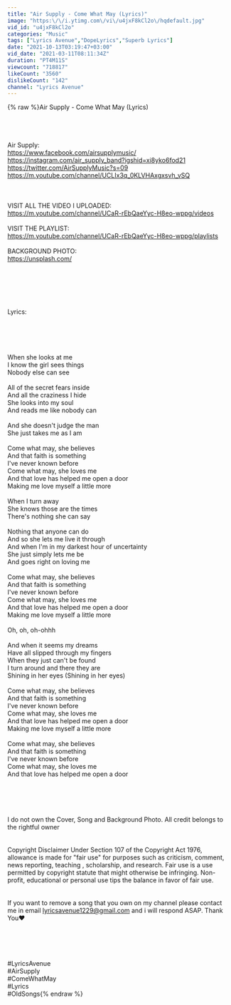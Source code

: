 ```yaml
---
title: "Air Supply - Come What May (Lyrics)"
image: "https:\/\/i.ytimg.com\/vi\/u4jxF8kCl2o\/hqdefault.jpg"
vid_id: "u4jxF8kCl2o"
categories: "Music"
tags: ["Lyrics Avenue","DopeLyrics","Superb Lyrics"]
date: "2021-10-13T03:19:47+03:00"
vid_date: "2021-03-11T08:11:34Z"
duration: "PT4M11S"
viewcount: "718817"
likeCount: "3560"
dislikeCount: "142"
channel: "Lyrics Avenue"
---
```

{% raw %}Air Supply - Come What May (Lyrics)<br /><br /><br /><br /><br />Air Supply:<br /><a rel="nofollow" target="blank" href="https://www.facebook.com/airsupplymusic/">https://www.facebook.com/airsupplymusic/</a><br /><a rel="nofollow" target="blank" href="https://instagram.com/air_supply_band?igshid=xi8yko6fod21">https://instagram.com/air_supply_band?igshid=xi8yko6fod21</a><br /><a rel="nofollow" target="blank" href="https://twitter.com/AirSupplyMusic?s=09">https://twitter.com/AirSupplyMusic?s=09</a><br /><a rel="nofollow" target="blank" href="https://m.youtube.com/channel/UCLIx3q_0KLVHAxgxsvh_vSQ">https://m.youtube.com/channel/UCLIx3q_0KLVHAxgxsvh_vSQ</a><br /><br /><br /><br />VISIT ALL THE VIDEO I UPLOADED:<br /><a rel="nofollow" target="blank" href="https://m.youtube.com/channel/UCaR-rEbQaeYyc-H8eo-wppg/videos">https://m.youtube.com/channel/UCaR-rEbQaeYyc-H8eo-wppg/videos</a><br /><br />VISIT THE PLAYLIST:<br /><a rel="nofollow" target="blank" href="https://m.youtube.com/channel/UCaR-rEbQaeYyc-H8eo-wppg/playlists">https://m.youtube.com/channel/UCaR-rEbQaeYyc-H8eo-wppg/playlists</a><br /><br />BACKGROUND PHOTO:<br /><a rel="nofollow" target="blank" href="https://unsplash.com/">https://unsplash.com/</a><br /><br /><br /><br /><br /><br /><br />Lyrics:<br /><br /><br /><br /><br /><br />When she looks at me<br />I know the girl sees things<br />Nobody else can see<br /><br />All of the secret fears inside<br />And all the craziness I hide<br />She looks into my soul<br />And reads me like nobody can<br /><br />And she doesn't judge the man<br />She just takes me as I am<br /><br />Come what may, she believes<br />And that faith is something<br />I've never known before<br />Come what may, she loves me<br />And that love has helped me open a door<br />Making me love myself a little more<br /><br />When I turn away<br />She knows those are the times<br />There's nothing she can say<br /><br />Nothing that anyone can do<br />And so she lets me live it through<br />And when I'm in my darkest hour of uncertainty<br />She just simply lets me be<br />And goes right on loving me<br /><br />Come what may, she believes<br />And that faith is something<br />I've never known before<br />Come what may, she loves me<br />And that love has helped me open a door<br />Making me love myself a little more<br /><br />Oh, oh, oh-ohhh<br /><br />And when it seems my dreams<br />Have all slipped through my fingers<br />When they just can't be found<br />I turn around and there they are<br />Shining in her eyes (Shining in her eyes)<br /><br />Come what may, she believes<br />And that faith is something<br />I've never known before<br />Come what may, she loves me<br />And that love has helped me open a door<br />Making me love myself a little more<br /><br />Come what may, she believes<br />And that faith is something<br />I've never known before<br />Come what may, she loves me<br />And that love has helped me open a door<br /><br /><br /><br /><br /><br />I do not own the Cover, Song and Background Photo. All credit belongs to the rightful owner<br /><br /><br />Copyright Disclaimer Under Section 107 of the Copyright Act 1976, allowance is made for &quot;fair use&quot; for purposes such as criticism, comment, news reporting, teaching , scholarship, and research. Fair use is a use permitted by copyright statute that might otherwise be infringing. Non-profit, educational or personal use tips the balance in favor of fair use.<br /><br /><br />If you want to remove a song that you own on my channel please contact me in email lyricsavenue1229@gmail.com and i will respond ASAP. Thank You♥️<br /><br /><br /><br /><br /><br />#LyricsAvenue<br />#AirSupply<br />#ComeWhatMay<br />#Lyrics<br />#OldSongs{% endraw %}
